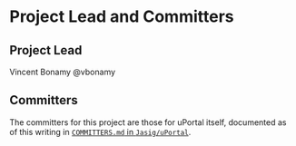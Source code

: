 # Project Lead and Committers

## Project Lead

Vincent Bonamy @vbonamy

## Committers

The committers for this project are those for uPortal itself, documented
as of this writing in [`COMMITTERS.md` in `Jasig/uPortal`][uportal committers].

[uportal committers]: https://github.com/Jasig/uPortal/blob/master/docs/COMMITTERS.md
